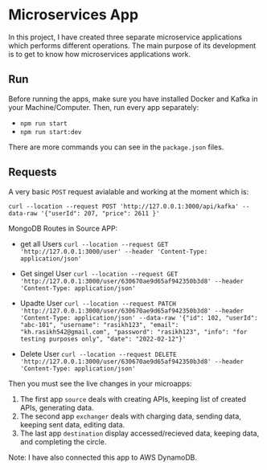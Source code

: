 # Microservices App

In this project, I have created three separate microservice applications which
performs different operations. The main purpose of its development is to get to know how
microservices applications work.

## Run

Before running the apps, make sure you have installed Docker and Kafka in your Machine/Computer. Then, run every app separately:

- `npm run start`
- `npm run start:dev`

There are more commands you can see in the `package.json` files.

## Requests

A very basic `POST` request avialable and working at the moment which is:

`curl --location --request POST 'http://127.0.0.1:3000/api/kafka' --data-raw '{"userId": 207, "price": 2611 }'`

MongoDB Routes in Source APP:

- get all Users
  `curl --location --request GET 'http://127.0.0.1:3000/user' --header 'Content-Type: application/json' `

- Get singel User
  `curl --location --request GET 'http://127.0.0.1:3000/user/630670ae9d65af942350b3d8' --header 'Content-Type: application/json' `

- Upadte User
  `curl --location --request PATCH 'http://127.0.0.1:3000/user/630670ae9d65af942350b3d8' --header 'Content-Type: application/json' --data-raw '{"id": 102, "userId": "abc-101", "username": "rasikh123", "email": "kh.rasikh542@gmail.com", "password": "rasikh123", "info": "for testing purposes only", "date": "2022-02-12"}'`

- Delete User
  `curl --location --request DELETE 'http://127.0.0.1:3000/user/630670ae9d65af942350b3d8' --header 'Content-Type: application/json'`

Then you must see the live changes in your microapps:

1. The first app `source` deals with creating APIs, keeping list of created APIs, generating data.
2. The second app `exchanger` deals with charging data, sending data, keeping sent data, editing data.
3. The last app `destination` display accessed/recieved data, keeping data, and completing the circle.

Note:
I have also connected this app to AWS DynamoDB.
